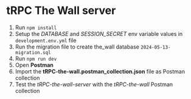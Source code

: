# tRPC The Wall server

1. Run ``` npm install ```
2. Setup the _DATABASE_ and _SESSION_SECRET_ env variable values in ``development.env.yml`` file 
3. Run the migration file to create the_wall database ``2024-05-13-migration.sql``
4. Run ``` npm run dev ```
5. Open **Postman**
4. Import the **tRPC-the-wall.postman_collection.json** file as Postman collection
5. Test the _tRPC-the-wall-server_ with the _tRPC-the-wall_ Postman collection